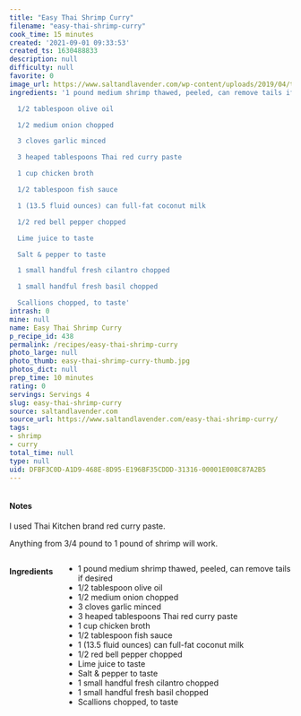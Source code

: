 ```yaml
---
title: "Easy Thai Shrimp Curry"
filename: "easy-thai-shrimp-curry"
cook_time: 15 minutes
created: '2021-09-01 09:33:53'
created_ts: 1630488833
description: null
difficulty: null
favorite: 0
image_url: https://www.saltandlavender.com/wp-content/uploads/2019/04/thai-shrimp-curry-recipe-1.jpg
ingredients: '1 pound medium shrimp thawed, peeled, can remove tails if desired

  1/2 tablespoon olive oil

  1/2 medium onion chopped

  3 cloves garlic minced

  3 heaped tablespoons Thai red curry paste

  1 cup chicken broth

  1/2 tablespoon fish sauce

  1 (13.5 fluid ounces) can full-fat coconut milk

  1/2 red bell pepper chopped

  Lime juice to taste

  Salt & pepper to taste

  1 small handful fresh cilantro chopped

  1 small handful fresh basil chopped

  Scallions chopped, to taste'
intrash: 0
mine: null
name: Easy Thai Shrimp Curry
p_recipe_id: 438
permalink: /recipes/easy-thai-shrimp-curry
photo_large: null
photo_thumb: easy-thai-shrimp-curry-thumb.jpg
photos_dict: null
prep_time: 10 minutes
rating: 0
servings: Servings 4
slug: easy-thai-shrimp-curry
source: saltandlavender.com
source_url: https://www.saltandlavender.com/easy-thai-shrimp-curry/
tags:
- shrimp
- curry
total_time: null
type: null
uid: DFBF3C0D-A1D9-468E-8D95-E196BF35CDDD-31316-00001E008C87A2B5
---
```

<div class="large-8 medium-7 columns" id="writeup">		<div id="notes"><h4>Notes</h4>
<div class="box box-notes"><p>I used Thai Kitchen brand red curry paste.</p>
<p>Anything from 3/4 pound to 1 pound of shrimp will work.</p>
</div></div>	</div><!-- #writeup -->
</div><!-- #row-one -->
<div class="row" id="row-two">	<div class="medium-4 small-5 columns" id="ingredients"><h4>Ingredients</h4><div class="box box-ingredients content"><ul>
<li>1 pound medium shrimp thawed, peeled, can remove tails if desired</li>
<li>1/2 tablespoon olive oil</li>
<li>1/2 medium onion chopped</li>
<li>3 cloves garlic minced</li>
<li>3 heaped tablespoons Thai red curry paste</li>
<li>1 cup chicken broth</li>
<li>1/2 tablespoon fish sauce</li>
<li>1 (13.5 fluid ounces) can full-fat coconut milk</li>
<li>1/2 red bell pepper chopped</li>
<li>Lime juice to taste</li>
<li>Salt &amp; pepper to taste</li>
<li>1 small handful fresh cilantro chopped</li>
<li>1 small handful fresh basil chopped</li>
<li>Scallions chopped, to taste</li>
</ul>
</div>	</div>	<div class="medium-6 small-7 columns" id="directions">	</div>